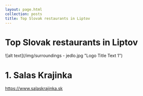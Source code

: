 ```yaml
---
layout: page.html
collection: posts
title: Top Slovak restaurants in Liptov
---
```


Top Slovak restaurants in Liptov
===================================

![alt text](/img/surroundings - jedlo.jpg "Logo Title Text 1")

1\. Salas Krajinka
==================
https://www.salaskrajinka.sk
